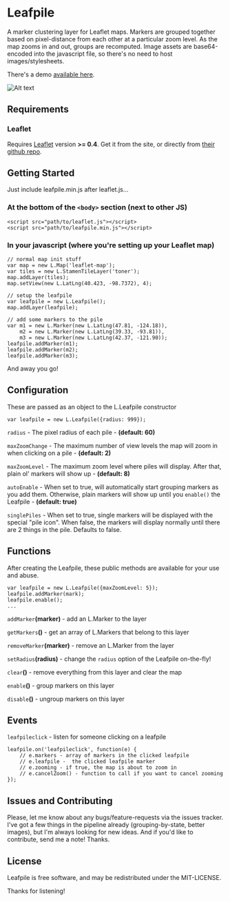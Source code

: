 
Leafpile
===========

A marker clustering layer for Leaflet maps.  Markers are grouped together based on pixel-distance from each other at a particular zoom level.  As the map zooms in and out, groups are recomputed.  Image assets are base64-encoded into the javascript file, so there's no need to host images/stylesheets.

There's a demo [available here](http://cav.is/leafpile/example/index.html "Demo").

![Alt text](http://cav.is/img/leafpile-example.png "Leafpile Demo")

Requirements
------------

### Leaflet

Requires [Leaflet](http://leaflet.cloudmade.com/ "Leaflet") version **>= 0.4**.  Get it from the site, or directly from [their github repo](https://github.com/CloudMade/Leaflet "github").


Getting Started
------------

Just include leafpile.min.js after leaflet.js...

### At the bottom of the `<body>` section (next to other JS)

    <script src="path/to/leaflet.js"></script>
    <script src="path/to/leafpile.min.js"></script>

### In your javascript (where you're setting up your Leaflet map)

    // normal map init stuff
    var map = new L.Map('leaflet-map');
    var tiles = new L.StamenTileLayer('toner');
    map.addLayer(tiles);
    map.setView(new L.LatLng(40.423, -98.7372), 4);

    // setup the leafpile
    var leafpile = new L.Leafpile();
    map.addLayer(leafpile);

    // add some markers to the pile
    var m1 = new L.Marker(new L.LatLng(47.81, -124.18)),
        m2 = new L.Marker(new L.LatLng(39.33, -93.81)),
        m3 = new L.Marker(new L.LatLng(42.37, -121.90));
    leafpile.addMarker(m1);
    leafpile.addMarker(m2);
    leafpile.addMarker(m3);

And away you go!


Configuration
------------

These are passed as an object to the L.Leafpile constructor

    var leafpile = new L.Leafpile({radius: 999});

`radius` - The pixel radius of each pile - __(default: 60)__

`maxZoomChange` - The maximum number of view levels the map will zoom in when clicking on a pile - __(default: 2)__

`maxZoomLevel` - The maximum zoom level where piles will display. After that, plain ol' markers will show up - __(default: 8)__

`autoEnable` - When set to true, will automatically start grouping markers as you add them. Otherwise, plain markers will show up until you `enable()` the Leafpile - __(default: true)__

`singlePiles` - When set to true, single markers will be displayed with the special "pile icon".  When false, the markers will display normally until there are 2 things in the pile.  Defaults to false.


Functions
------------

After creating the Leafpile, these public methods are available for your use and abuse.

    var leafpile = new L.Leafpile({maxZoomLevel: 5});
    leafpile.addMarker(mark);
    leafpile.enable();
    ...

`addMarker`__(marker)__ - add an L.Marker to the layer

`getMarkers`__()__ - get an array of L.Markers that belong to this layer

`removeMarker`__(marker)__ - remove an L.Marker from the layer

`setRadius`__(radius)__ - change the `radius` option of the Leafpile on-the-fly!

`clear`__()__ - remove everything from this layer and clear the map

`enable`__()__ - group markers on this layer

`disable`__()__ - ungroup markers on this layer


Events
------------

`leafpileclick` - listen for someone clicking on a leafpile

    leafpile.on('leafpileclick', function(e) {
        // e.markers - array of markers in the clicked leafpile
        // e.leafpile -  the clicked leafpile marker
        // e.zooming - if true, the map is about to zoom in
        // e.cancelZoom() - function to call if you want to cancel zooming
    });


Issues and Contributing
-----------------------

Please, let me know about any bugs/feature-requests via the issues tracker.  I've got a few things in the pipeline already (grouping-by-state, better images), but I'm always looking for new ideas.  And if you'd like to contribute, send me a note!  Thanks.


License
------------

Leafpile is free software, and may be redistributed under the MIT-LICENSE.

Thanks for listening!
